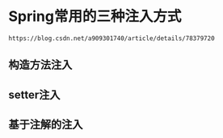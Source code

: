 # Spring常用的三种注入方式

	https://blog.csdn.net/a909301740/article/details/78379720


## 构造方法注入

## setter注入

## 基于注解的注入